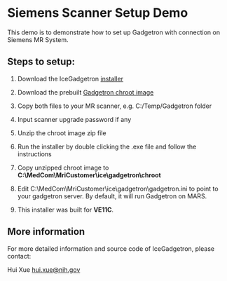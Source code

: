 # Siemens Scanner Setup Demo 

This demo is to demonstrate how to set up Gadgetron with connection on Siemens MR System.

Steps to setup:
------------------------------------------------------------------

1. Download the IceGadgetron [installer](https://github.com/NHLBI-MR/ISMRM2019_demo/raw/master/Siemens_Scanner_Setup/gadgetron-20190403-1543-d522521c_MARS_VE11C.exe)

2. Download the prebuilt [Gadgetron chroot image](https://gadgetrondata.blob.core.windows.net/ice-gadgetron-installer/gadgetron-20190403-1543-d522521c.img.zip)

3. Copy both files to your MR scanner, e.g. C:/Temp/Gadgetron folder

4. Input scanner upgrade password if any

5. Unzip the chroot image zip file

6. Run the installer by double clicking the .exe file and follow the instructions

7. Copy unzipped chroot image to **C:\MedCom\MriCustomer\ice\gadgetron\chroot**

8. Edit C:\MedCom\MriCustomer\ice\gadgetron\gadgetron.ini to point to your gadgetron server. By default, it will run Gadgetron on MARS.

9. This installer was built for **VE11C**.

More information
------------------------------------------------------------------

For more detailed information and source code of IceGadgetron, please contact:

Hui Xue
hui.xue@nih.gov
